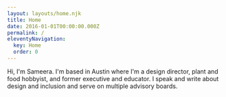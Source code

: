 ```yaml
---
layout: layouts/home.njk
title: Home
date: 2016-01-01T00:00:00.000Z
permalink: /
eleventyNavigation:
  key: Home
  order: 0
---
```

Hi, I'm Sameera. I'm based in Austin where I'm a design director, plant and food hobbyist, and former executive and educator. I speak and write about design and inclusion and serve on multiple advisory boards.